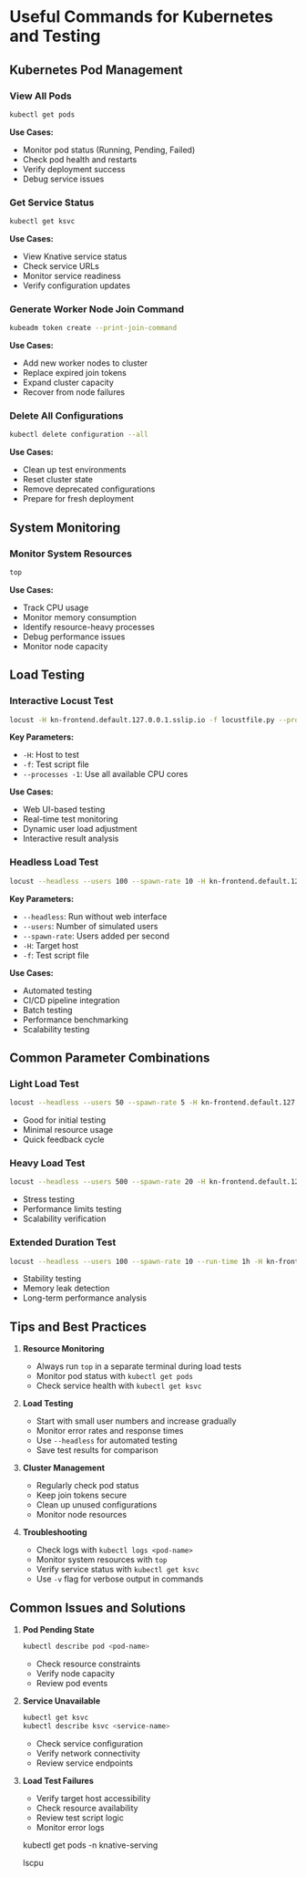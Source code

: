 # Useful Commands for Kubernetes and Testing

## Kubernetes Pod Management

### View All Pods
```bash
kubectl get pods
```
**Use Cases:**
- Monitor pod status (Running, Pending, Failed)
- Check pod health and restarts
- Verify deployment success
- Debug service issues

### Get Service Status
```bash
kubectl get ksvc
```
**Use Cases:**
- View Knative service status
- Check service URLs
- Monitor service readiness
- Verify configuration updates

### Generate Worker Node Join Command
```bash
kubeadm token create --print-join-command
```
**Use Cases:**
- Add new worker nodes to cluster
- Replace expired join tokens
- Expand cluster capacity
- Recover from node failures

### Delete All Configurations
```bash
kubectl delete configuration --all
```
**Use Cases:**
- Clean up test environments
- Reset cluster state
- Remove deprecated configurations
- Prepare for fresh deployment

## System Monitoring

### Monitor System Resources
```bash
top
```
**Use Cases:**
- Track CPU usage
- Monitor memory consumption
- Identify resource-heavy processes
- Debug performance issues
- Monitor node capacity

## Load Testing

### Interactive Locust Test
```bash
locust -H kn-frontend.default.127.0.0.1.sslip.io -f locustfile.py --processes -1
```
**Key Parameters:**
- `-H`: Host to test
- `-f`: Test script file
- `--processes -1`: Use all available CPU cores

**Use Cases:**
- Web UI-based testing
- Real-time test monitoring
- Dynamic user load adjustment
- Interactive result analysis

### Headless Load Test
```bash
locust --headless --users 100 --spawn-rate 10 -H kn-frontend.default.127.0.0.1.sslip.io -f zero-scaling/locustfile.py
```
**Key Parameters:**
- `--headless`: Run without web interface
- `--users`: Number of simulated users
- `--spawn-rate`: Users added per second
- `-H`: Target host
- `-f`: Test script file

**Use Cases:**
- Automated testing
- CI/CD pipeline integration
- Batch testing
- Performance benchmarking
- Scalability testing

## Common Parameter Combinations

### Light Load Test
```bash
locust --headless --users 50 --spawn-rate 5 -H kn-frontend.default.127.0.0.1.sslip.io -f test.py
```
- Good for initial testing
- Minimal resource usage
- Quick feedback cycle

### Heavy Load Test
```bash
locust --headless --users 500 --spawn-rate 20 -H kn-frontend.default.127.0.0.1.sslip.io -f test.py
```
- Stress testing
- Performance limits testing
- Scalability verification

### Extended Duration Test
```bash
locust --headless --users 100 --spawn-rate 10 --run-time 1h -H kn-frontend.default.127.0.0.1.sslip.io -f test.py
```
- Stability testing
- Memory leak detection
- Long-term performance analysis

## Tips and Best Practices

1. **Resource Monitoring**
   - Always run `top` in a separate terminal during load tests
   - Monitor pod status with `kubectl get pods`
   - Check service health with `kubectl get ksvc`

2. **Load Testing**
   - Start with small user numbers and increase gradually
   - Monitor error rates and response times
   - Use `--headless` for automated testing
   - Save test results for comparison

3. **Cluster Management**
   - Regularly check pod status
   - Keep join tokens secure
   - Clean up unused configurations
   - Monitor node resources

4. **Troubleshooting**
   - Check logs with `kubectl logs <pod-name>`
   - Monitor system resources with `top`
   - Verify service status with `kubectl get ksvc`
   - Use `-v` flag for verbose output in commands

## Common Issues and Solutions

1. **Pod Pending State**
   ```bash
   kubectl describe pod <pod-name>
   ```
   - Check resource constraints
   - Verify node capacity
   - Review pod events

2. **Service Unavailable**
   ```bash
   kubectl get ksvc
   kubectl describe ksvc <service-name>
   ```
   - Check service configuration
   - Verify network connectivity
   - Review service endpoints

3. **Load Test Failures**
   - Verify target host accessibility
   - Check resource availability
   - Review test script logic
   - Monitor error logs

   kubectl get pods -n knative-serving

   lscpu
